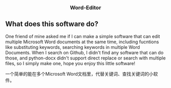 <h3 align="center">Word-Editor</h3>
<p A simple word editor for multiple Microsoft Word files </p>


## What does this software do?

One friend of mine asked me if I can make a simple software that can edit multiple Microsoft Word documents at the same time, including fucntions like substituting keywords, searching keywords in multiple Word Documents. When I search on Github, I didn't find any software that can do those, and python-docx didn't support direct replace or search with multiple files, so I simply make one, hope you enjoy this little software!

一个简单的能在多个Microsoft Word文档里，代替关键词、查找关键词的小软件。

